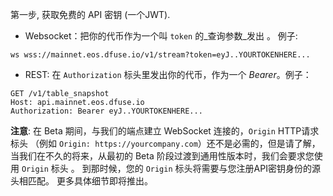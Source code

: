 第一步, 获取免费的 API 密钥 (一个JWT).

* Websocket：把你的代币作为一个叫 `token` 的_查询参数_发出  。 例子:

```
ws wss://mainnet.eos.dfuse.io/v1/stream?token=eyJ..YOURTOKENHERE...
```

* REST: 在 `Authorization` 标头里发出你的代币，作为一个 _Bearer_。例子：

```
GET /v1/table_snapshot
Host: api.mainnet.eos.dfuse.io
Authorization: Bearer eyJ..YOURTOKENHERE...
```

**注意**: 在 Beta 期间，与我们的端点建立 WebSocket 连接的，`Origin` HTTP请求标头
（例如 `Origin: https://yourcompany.com`）还不是必需的，但是请了解，
当我们在不久的将来，从最初的 Beta 阶段过渡到通用性版本时，我们会要求您使用 `Origin` 标头 。 
到那时候，您的 `Origin` 标头将需要与您注册API密钥身份的源头相匹配。 更多具体细节即将推出。
